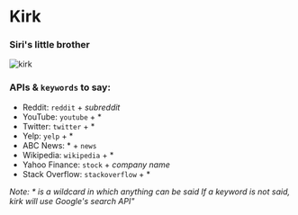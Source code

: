 # Kirk
### Siri's little brother

![kirk](https://github.com/ricochen/kirk/blob/dev/app/assets/kirk.jpg)

### APIs & `keywords` to say:
- Reddit: `reddit` + *subreddit*
- YouTube: `youtube` + *
- Twitter: `twitter` + *
- Yelp: `yelp` + *
- ABC News: * + `news`
- Wikipedia: `wikipedia` + *
- Yahoo Finance: `stock` + *company name*
- Stack Overflow: `stackoverflow` + *

*Note: * is a wildcard in which anything can be said*
*If a keyword is not said, kirk will use Google's search API"*

